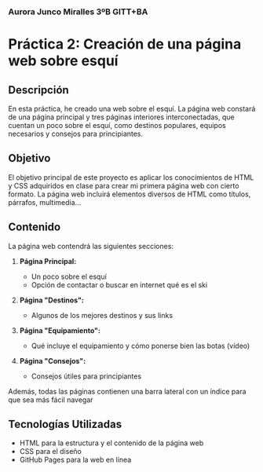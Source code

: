 ### Aurora Junco Miralles 3ºB GITT+BA

# Práctica 2: Creación de una página web sobre esquí

## Descripción
En esta práctica, he creado una web sobre el esquí. La página web constará de una página principal y tres páginas interiores interconectadas, que cuentan un poco sobre el esquí, como destinos populares, equipos necesarios y consejos para principiantes.

## Objetivo
El objetivo principal de este proyecto es aplicar los conocimientos de HTML y CSS adquiridos en clase para crear mi primera página web con cierto formato. La página web incluirá elementos diversos de HTML como títulos, párrafos, multimedia...

## Contenido
La página web contendrá las siguientes secciones:

1. **Página Principal:**
   - Un poco sobre el esquí
   - Opción de contactar o buscar en internet qué es el ski

2. **Página "Destinos":**
   - Algunos de los mejores destinos y sus links

3. **Página "Equipamiento":**
   - Qué incluye el equipamiento y cómo ponerse bien las botas (vídeo)

4. **Página "Consejos":**
   - Consejos útiles para principiantes
  
Además, todas las páginas contienen una barra lateral con un índice para que sea más fácil navegar

## Tecnologías Utilizadas
- HTML para la estructura y el contenido de la página web
- CSS para el diseño 
- GitHub Pages para la web en línea
